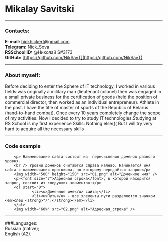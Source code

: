 # Mikalay Savitski
***
### Contacts:
**E-mail:** hickhickert@gmail.com <br />
**Telegram:** Nick_Sova <br />
**RSSchool ID:** @Николай S#3173 <br />
**GitHub:** [https://github.com/NikSavT](https://github.com/NikSavT)
***
### About myself:
Before deciding to enter the Sphere of IT technology, I worked in various fields:was originally a military man (lieutenant colonel) then was engaged in a small private business for the certification of goods (held the position of commercial director, then worked as an individual entrepreneur). Athlete in the past. I have the title of master of sports of the Republic of Belarus (hand-to-hand combat). Оnce every 10 years completely change the scope of my activities. Now I decided to try to study IT technologies.Studying at RS School is my first experience
Skills:
Nothing else((( But I will try very hard to acquire all the necessary skills
***
### Code example
 
        <p> Наименование сайта состоит из  перечисления доменов разного уровня. 
        <br /> Уровни доменов считаются справа налево. Начинается имя сайта с наименования протокола, по которому передаётся запрос</p>
        <img width="500" height="150" src="01.png" alt="Доменное имя" />
        <p><font size="7">Адресная строка</font>, в которой находится запрос, состоит из следующих элементов:</p>
        <ol start="0"> 
                <li><u>Доменное имя</u> сайта;</li>
                <li><u>Путь</u> - все элементы пути разделяются значком <em>слеш <strong>"/";</strong></em></li>
        </ol>
        <img width="60%" src="02.png" alt="Адресная_строка" />
***
###Languages:<br />
Russian (native);<br />
English (A2).

